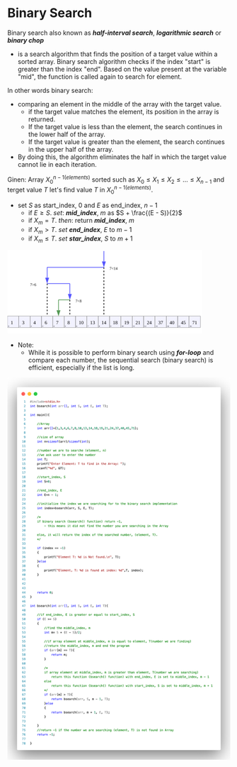 # Binary Search

Binary search also known as _**half-interval search**_, _**logarithmic search**_ or _**binary chop**_
- is a search algorithm that finds the position of a target value within a sorted array.
Binary search algorithm checks if the index "start" is greater than the index "end". Based on the value present at the variable "mid", the function is called again to search for element.

In other words binary search: 
- comparing an element in the middle of the array with the target value. 
  - if the target value matches the element, its position in the array is returned. 
  - If the target value is less than the element, the search continues in the lower half of the array. 
  - If the target value is greater than the element, the search continues in the upper half of the array. 
- By doing this, the algorithm eliminates the half in which the target value cannot lie in each iteration.

Ginen: Array $X^{n-1 (elements)}_{0}$ 
sorted such as $X_{0} \le X_{1} \le X_{2} \le \dots \le X_{n - 1}$ and terget value $T$ let's find value $T$ in $X^{n-1 (elements)}_{0}$.
-  set $S$ as start_index, $0$ and $E$ as end_index, $n - 1$
   - if $E \ge S$. $set:$ _**mid_index**_, $m$ as $S + \frac{(E - S)}{2}$ 
   - if $X_{m} = T$. $then:$  return _**mid_index**_, $m$
   - if $X_{m} > T$. $set$ _**end_index**_, $E$ to $m - 1$
   - if $X_{m} \le T$. $set$ _**star_index**_, $S$ to $m + 1$ 
      
![Binary_Search_Depiction.svg.png](images/Binary_Search_Depiction.svg.png)
- Note:
   - While it is possible to perform binary search using _**for-loop**_ and compare each number, the sequential search (binary search) is efficient, especially if the list is long.
 
![Binary Search Code](images/binary_search_code.png)
